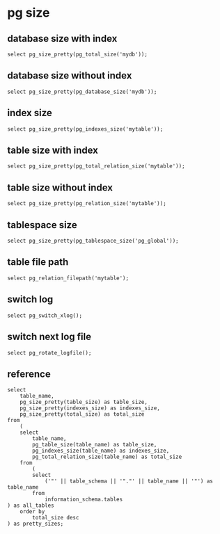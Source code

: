 # pg size

## database size with index
```
select pg_size_pretty(pg_total_size('mydb'));
```

## database size without index
```
select pg_size_pretty(pg_database_size('mydb'));
```

## index size
```
select pg_size_pretty(pg_indexes_size('mytable'));
```

## table size with index
```
select pg_size_pretty(pg_total_relation_size('mytable'));
```

## table size without index
```
select pg_size_pretty(pg_relation_size('mytable'));
```

## tablespace size
```
select pg_size_pretty(pg_tablespace_size('pg_global'));
```

## table file path
```
select pg_relation_filepath('mytable');
```

## switch log
```
select pg_switch_xlog();
```

## switch next log file
```
select pg_rotate_logfile();
```

## reference
```
select
	table_name,
	pg_size_pretty(table_size) as table_size,
	pg_size_pretty(indexes_size) as indexes_size,
	pg_size_pretty(total_size) as total_size
from
	(
	select
		table_name,
		pg_table_size(table_name) as table_size,
		pg_indexes_size(table_name) as indexes_size,
		pg_total_relation_size(table_name) as total_size
	from
		(
		select
			('"' || table_schema || '"."' || table_name || '"') as table_name
		from
			information_schema.tables
) as all_tables
	order by
		total_size desc
) as pretty_sizes;
```